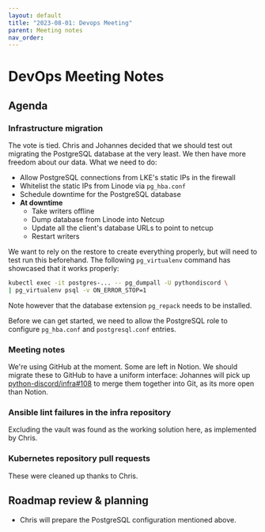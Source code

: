 ```yaml
---
layout: default
title: "2023-08-01: Devops Meeting"
parent: Meeting notes
nav_order:
---
```


# DevOps Meeting Notes

## Agenda

### Infrastructure migration

The vote is tied. Chris and Johannes decided that we should test out migrating
the PostgreSQL database at the very least. We then have more freedom about our
data. What we need to do:

- Allow PostgreSQL connections from LKE's static IPs in the firewall
- Whitelist the static IPs from Linode via `pg_hba.conf`
- Schedule downtime for the PostgreSQL database
- **At downtime**
  - Take writers offline
  - Dump database from Linode into Netcup
  - Update all the client's database URLs to point to netcup
  - Restart writers

We want to rely on the restore to create everything properly, but will need to
test run this beforehand. The following `pg_virtualenv` command has showcased
that it works properly:

```sh
kubectl exec -it postgres-... -- pg_dumpall -U pythondiscord \
| pg_virtualenv psql -v ON_ERROR_STOP=1
```

Note however that the database extension `pg_repack` needs to be installed.

Before we can get started, we need to allow the PostgreSQL role to configure
`pg_hba.conf` and `postgresql.conf` entries.


### Meeting notes

We're using GitHub at the moment. Some are left in Notion. We should migrate
these to GitHub to have a uniform interface: Johannes will pick up
[python-discord/infra#108](https://github.com/python-discord/infra/issues/108)
to merge them together into Git, as its more open than Notion.


### Ansible lint failures in the infra repository

Excluding the vault was found as the working solution here, as implemented by
Chris.

### Kubernetes repository pull requests

These were cleaned up thanks to Chris.


## Roadmap review & planning

- Chris will prepare the PostgreSQL configuration mentioned above.


<!-- vim: set textwidth=80 sw=2 ts=2: -->
